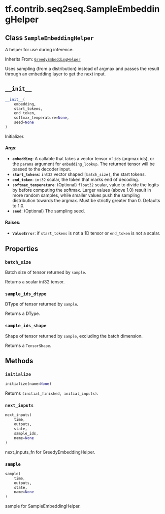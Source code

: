 <div itemscope itemtype="http://developers.google.com/ReferenceObject">
<meta itemprop="name" content="tf.contrib.seq2seq.SampleEmbeddingHelper" />
<meta itemprop="path" content="Stable" />
<meta itemprop="property" content="batch_size"/>
<meta itemprop="property" content="sample_ids_dtype"/>
<meta itemprop="property" content="sample_ids_shape"/>
<meta itemprop="property" content="__init__"/>
<meta itemprop="property" content="initialize"/>
<meta itemprop="property" content="next_inputs"/>
<meta itemprop="property" content="sample"/>
</div>

# tf.contrib.seq2seq.SampleEmbeddingHelper

## Class `SampleEmbeddingHelper`

A helper for use during inference.

Inherits From: [`GreedyEmbeddingHelper`](../../../tf/contrib/seq2seq/GreedyEmbeddingHelper.md)

<!-- Placeholder for "Used in" -->

Uses sampling (from a distribution) instead of argmax and passes the
result through an embedding layer to get the next input.

<h2 id="__init__"><code>__init__</code></h2>

``` python
__init__(
    embedding,
    start_tokens,
    end_token,
    softmax_temperature=None,
    seed=None
)
```

Initializer.


#### Args:


* <b>`embedding`</b>: A callable that takes a vector tensor of `ids` (argmax ids),
  or the `params` argument for `embedding_lookup`. The returned tensor
  will be passed to the decoder input.
* <b>`start_tokens`</b>: `int32` vector shaped `[batch_size]`, the start tokens.
* <b>`end_token`</b>: `int32` scalar, the token that marks end of decoding.
* <b>`softmax_temperature`</b>: (Optional) `float32` scalar, value to divide the
  logits by before computing the softmax. Larger values (above 1.0) result
  in more random samples, while smaller values push the sampling
  distribution towards the argmax. Must be strictly greater than 0.
  Defaults to 1.0.
* <b>`seed`</b>: (Optional) The sampling seed.


#### Raises:


* <b>`ValueError`</b>: if `start_tokens` is not a 1D tensor or `end_token` is not a
  scalar.



## Properties

<h3 id="batch_size"><code>batch_size</code></h3>

Batch size of tensor returned by `sample`.

Returns a scalar int32 tensor.

<h3 id="sample_ids_dtype"><code>sample_ids_dtype</code></h3>

DType of tensor returned by `sample`.

Returns a DType.

<h3 id="sample_ids_shape"><code>sample_ids_shape</code></h3>

Shape of tensor returned by `sample`, excluding the batch dimension.

Returns a `TensorShape`.



## Methods

<h3 id="initialize"><code>initialize</code></h3>

``` python
initialize(name=None)
```

Returns `(initial_finished, initial_inputs)`.


<h3 id="next_inputs"><code>next_inputs</code></h3>

``` python
next_inputs(
    time,
    outputs,
    state,
    sample_ids,
    name=None
)
```

next_inputs_fn for GreedyEmbeddingHelper.


<h3 id="sample"><code>sample</code></h3>

``` python
sample(
    time,
    outputs,
    state,
    name=None
)
```

sample for SampleEmbeddingHelper.




